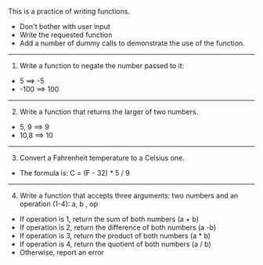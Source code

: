This is a practice of writing functions.
- Don't bother with user input
- Write the requested function
- Add a number of dummy calls to demonstrate the use of the function.
<hr>

1. Write a function to negate the number passed to it:
- 5 ==> -5
- -100  ==> 100
<hr>

2. Write a function that returns the larger of two numbers.
- 5, 9 ==> 9
- 10,8 ==> 10
<hr>

3. Convert a Fahrenheit temperature to a Celsius one.
- The formula is: C = (F - 32) * 5 / 9
<hr>

4. Write a function that accepts three arguments: two numbers and an operation (1-4): a, b , op
- If operation is 1, return the sum of both numbers (a + b)
- If operation is 2, return the difference of both numbers (a -b)
- If operation is 3, return the product of both numbers (a * b)
- If operation is 4, return the quotient of both numbers (a / b)
- Otherwise, report an error
